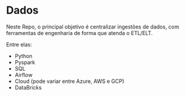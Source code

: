 # Dados

Neste Repo, o principal objetivo é centralizar ingestões de dados, com ferramentas de engenharia de forma que atenda o ETL/ELT.

Entre elas:
- Python
- Pyspark
- SQL
- Airflow
- Cloud (pode variar entre Azure, AWS e GCP)
- DataBricks
